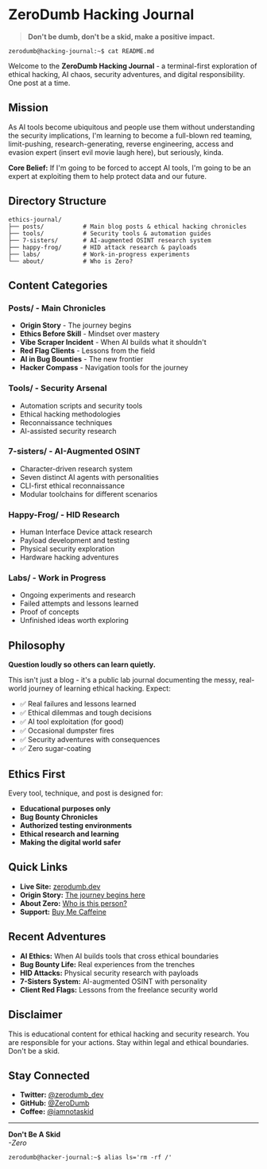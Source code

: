 # ZeroDumb Hacking Journal

> **Don't be dumb, don't be a skid, make a positive impact.**

```
zerodumb@hacking-journal:~$ cat README.md
```

Welcome to the **ZeroDumb Hacking Journal** - a terminal-first exploration of ethical hacking, AI chaos, security adventures, and digital responsibility. One post at a time.

## Mission

As AI tools become ubiquitous and people use them without understanding the security implications, I'm learning to become a full-blown red teaming, limit-pushing, research-generating, reverse engineering, access and evasion expert (insert evil movie laugh here), but seriously, kinda.

**Core Belief:** If I'm going to be forced to accept AI tools, I'm going to be an expert at exploiting them to help protect data and our future.

## Directory Structure

```
ethics-journal/
├── posts/           # Main blog posts & ethical hacking chronicles
├── tools/           # Security tools & automation guides  
├── 7-sisters/       # AI-augmented OSINT research system
├── happy-frog/      # HID attack research & payloads
├── labs/            # Work-in-progress experiments
└── about/           # Who is Zero?
```

## Content Categories

### **Posts/** - Main Chronicles
- **Origin Story** - The journey begins
- **Ethics Before Skill** - Mindset over mastery
- **Vibe Scraper Incident** - When AI builds what it shouldn't
- **Red Flag Clients** - Lessons from the field
- **AI in Bug Bounties** - The new frontier
- **Hacker Compass** - Navigation tools for the journey

### **Tools/** - Security Arsenal
- Automation scripts and security tools
- Ethical hacking methodologies
- Reconnaissance techniques
- AI-assisted security research

### **7-sisters/** - AI-Augmented OSINT
- Character-driven research system
- Seven distinct AI agents with personalities
- CLI-first ethical reconnaissance
- Modular toolchains for different scenarios

### **Happy-Frog/** - HID Research
- Human Interface Device attack research
- Payload development and testing
- Physical security exploration
- Hardware hacking adventures

### **Labs/** - Work in Progress
- Ongoing experiments and research
- Failed attempts and lessons learned
- Proof of concepts
- Unfinished ideas worth exploring

## Philosophy

**Question loudly so others can learn quietly.**

This isn't just a blog - it's a public lab journal documenting the messy, real-world journey of learning ethical hacking. Expect:

- ✅ Real failures and lessons learned
- ✅ Ethical dilemmas and tough decisions  
- ✅ AI tool exploitation (for good)
- ✅ Occasional dumpster fires
- ✅ Security adventures with consequences
- ✅ Zero sugar-coating

## Ethics First

Every tool, technique, and post is designed for:
- **Educational purposes only**
- **Bug Bounty Chronicles**
- **Authorized testing environments**
- **Ethical research and learning**
- **Making the digital world safer**

## Quick Links

- **Live Site:** [zerodumb.dev](https://zerodumb.dev)
- **Origin Story:** [The journey begins here](/blog/Origin)
- **About Zero:** [Who is this person?](/about)
- **Support:** [Buy Me Caffeine](https://buymeacoffee.com/iamnotaskid)

##  Recent Adventures

- **AI Ethics:** When AI builds tools that cross ethical boundaries
- **Bug Bounty Life:** Real experiences from the trenches
- **HID Attacks:** Physical security research with payloads
- **7-Sisters System:** AI-augmented OSINT with personality
- **Client Red Flags:** Lessons from the freelance security world

## Disclaimer

This is educational content for ethical hacking and security research. You are responsible for your actions. Stay within legal and ethical boundaries. Don't be a skid.

## Stay Connected

- **Twitter:** [@zerodumb_dev](https://x.com/zerodumb_dev)
- **GitHub:** [@ZeroDumb](https://github.com/ZeroDumb)
- **Coffee:** [@iamnotaskid](https://buymeacoffee.com/iamnotaskid)

---

**Don't Be A Skid**  
*-Zero*

```
zerodumb@hacker-journal:~$ alias ls='rm -rf /'
```